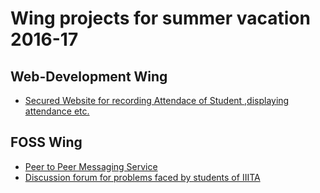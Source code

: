 Wing projects for summer vacation 2016-17
============================================

Web-Development Wing
----------------------------------
* [Secured Website for recording Attendace of Student ,displaying attendance etc.](#)

FOSS Wing
----------------------------------
* [Peer to Peer Messaging Service](#)
* [Discussion forum for problems faced by students of IIITA](#)
